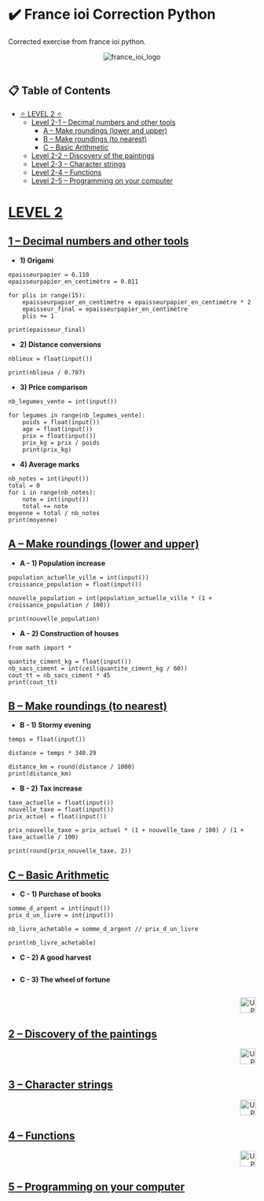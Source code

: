 # ✔️ France ioi Correction Python
Corrected exercise from france ioi python.

<div align="center">
  <picture>
    <img src="https://www.france-ioi.org/dataSite/img/logo.png" alt="france_ioi_logo">
  </picture>
</div>

<br/>

<a id= table_contents></a>
## 📋 Table of Contents

- [✧ LEVEL 2 ✧](#Level_2)
  - [Level 2-1 – Decimal numbers and other tools](#2-1)
    - [A – Make roundings (lower and upper)](#A-2-1)
    - [B – Make roundings (to nearest)](#B-2-1)
    - [C – Basic Arithmetic](#C-2-1)
  - [Level 2-2 – Discovery of the paintings](#2-2)
  - [Level 2-3 – Character strings](#2-3)
  - [Level 2-4 – Functions](#2-4)
  - [Level 2-5 – Programming on your computer](#2-5)

<a id="Level_2"></a>

# [LEVEL 2](#Level_2)

<a id="2-1"></a>

## [1 – Decimal numbers and other tools](2-1)

- <b> 1) Origami </b>

```
epaisseurpapier = 0.110
epaisseurpapier_en_centimètre = 0.011

for plis in range(15):
    epaisseurpapier_en_centimètre = epaisseurpapier_en_centimètre * 2
    epaisseur_final = epaisseurpapier_en_centimètre
    plis += 1

print(epaisseur_final)
```
- <b> 2) Distance conversions </b>

```
nblieux = float(input())

print(nblieux / 0.707)
```
- <b> 3) Price comparison </b>

```
nb_legumes_vente = int(input())

for legumes in range(nb_legumes_vente):
    poids = float(input())
    age = float(input())
    prix = float(input())
    prix_kg = prix / poids
    print(prix_kg)
```
- <b> 4) Average marks </b>

```
nb_notes = int(input())
total = 0
for i in range(nb_notes):
    note = int(input())
    total += note
moyenne = total / nb_notes
print(moyenne)
```
<a id = "A-2-1"></a>
## [A – Make roundings (lower and upper)](#A-2-1)
- <b> A - 1) Population increase </b>

```
population_actuelle_ville = int(input())
croissance_population = float(input())

nouvelle_population = int(population_actuelle_ville * (1 + croissance_population / 100))

print(nouvelle_population)
```
- <b> A - 2) Construction of houses </b>

```
from math import *

quantite_ciment_kg = float(input())
nb_sacs_ciment = int(ceil(quantite_ciment_kg / 60))
cout_tt = nb_sacs_ciment * 45
print(cout_tt)
```
<a id = "B-2-1"></a>
## [B – Make roundings (to nearest)](#B-2-1)
- <b> B - 1) Stormy evening </b>

```
temps = float(input())

distance = temps * 340.29

distance_km = round(distance / 1000)
print(distance_km)
```
- <b> B - 2) Tax increase </b>

```
taxe_actuelle = float(input())
nouvelle_taxe = float(input())
prix_actuel = float(input())

prix_nouvelle_taxe = prix_actuel * (1 + nouvelle_taxe / 100) / (1 + taxe_actuelle / 100)

print(round(prix_nouvelle_taxe, 2))
```
<a id ="C-2-1"></a>
## [C – Basic Arithmetic](#C-2-1)
- <b> C - 1) Purchase of books </b>

```
somme_d_argent = int(input())
prix_d_un_livre = int(input())

nb_livre_achetable = somme_d_argent // prix_d_un_livre

print(nb_livre_achetable)
```
- <b> C - 2) A good harvest </b>

```

```
- <b> C - 3) The wheel of fortune </b>

```

```

<div align="right">
    <a href= "#table_contents"> <img src="https://images.emojiterra.com/google/android-nougat/512px/2b06.png" width="32" alt="UP"> </a>
</div>

<a id="2-2"></a>

## [2 – Discovery of the paintings](2-2)

<ul>
  
</ul>

<div align="right">
    <a href= "#table_contents"> <img src="https://images.emojiterra.com/google/android-nougat/512px/2b06.png" width="32" alt="UP"> </a>
</div>

<a id="2-3"></a>

## [3 – Character strings](2-3)

<ul>
  
</ul>

<div align="right">
    <a href= "#table_contents"> <img src="https://images.emojiterra.com/google/android-nougat/512px/2b06.png" width="32" alt="UP"> </a>
</div>

<a id="2-4"></a>

## [4 – Functions](2-4)

<ul>
  
</ul>

<div align="right">
    <a href= "#table_contents"> <img src="https://images.emojiterra.com/google/android-nougat/512px/2b06.png" width="32" alt="UP"> </a>
</div>

<a id="2-5"></a>

## [5 – Programming on your computer](2-5)

